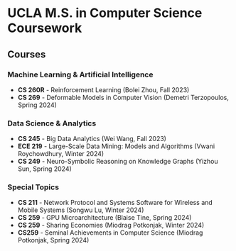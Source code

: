 # UCLA M.S. in Computer Science Coursework

## Courses

### Machine Learning & Artificial Intelligence
- **CS 260R** - Reinforcement Learning (Bolei Zhou, Fall 2023)
- **CS 269** - Deformable Models in Computer Vision (Demetri Terzopoulos, Spring 2024)

### Data Science & Analytics
- **CS 245** - Big Data Analytics (Wei Wang, Fall 2023) 
- **ECE 219** - Large-Scale Data Mining: Models and Algorithms (Vwani Roychowdhury, Winter 2024)
- **CS 249** - Neuro-Symbolic Reasoning on Knowledge Graphs (Yizhou Sun, Spring 2024)

### Special Topics
- **CS 211** - Network Protocol and Systems Software for Wireless and Mobile Systems (Songwu Lu, Winter 2024)
- **CS 259** - GPU Microarchitecture (Blaise Tine, Spring 2024)
- **CS 259** - Sharing Economies (Miodrag Potkonjak, Winter 2024)
- **CS259** - Seminal Achievements in Computer Science (Miodrag Potkonjak, Spring 2024)
